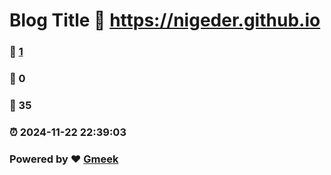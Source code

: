 # Blog Title :link: https://nigeder.github.io 
### :page_facing_up: [1](https://nigeder.github.io/tag.html) 
### :speech_balloon: 0 
### :hibiscus: 35 
### :alarm_clock: 2024-11-22 22:39:03 
### Powered by :heart: [Gmeek](https://github.com/Meekdai/Gmeek)
